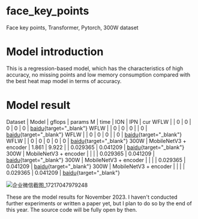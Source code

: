 # face_key_points
Face key points, Transformer, Pytorch, 300W dataset

# Model introduction

This is a regression-based model, which has the characteristics of high accuracy, no missing points and low memory consumption compared with the best heat map model in terms of accuracy.


# Model result

Dataset | Model | gflops | params M | time | ION | IPN | cur
WFLW |                       |  0    |  0 |  0 |     0     |      0    | [baidu](https://pan.baidu.com/s/1KhODUpYAOIW5OCkyj2SSUw){target="_blank"}
WFLW |                       | 0     |  0 |  0 |           |      0    | [baidu](https://pan.baidu.com/s/1KhODUpYAOIW5OCkyj2SSUw){target="_blank"}
WFLW |                       |  0    |  0 |  0 |           |     0     | [baidu](https://pan.baidu.com/s/1KhODUpYAOIW5OCkyj2SSUw){target="_blank"}
WFLW |                       |  0    |  0 |  0 |    0      |    0      | [baidu](https://pan.baidu.com/s/1KhODUpYAOIW5OCkyj2SSUw){target="_blank"}
300W | MobileNetV3 + encoder | 1.861 | 9.922 |   | 0.029365 | 0.041209 | [baidu](https://pan.baidu.com/s/1KhODUpYAOIW5OCkyj2SSUw){target="_blank"}
300W | MobileNetV3 + encoder |   |   |   | 0.029365 | 0.041209 | [baidu](https://pan.baidu.com/s/1KhODUpYAOIW5OCkyj2SSUw){target="_blank"}
300W | MobileNetV3 + encoder |   |   |   | 0.029365 | 0.041209 | [baidu](https://pan.baidu.com/s/1KhODUpYAOIW5OCkyj2SSUw){target="_blank"}
300W | MobileNetV3 + encoder |   |   |   | 0.029365 | 0.041209 | [baidu](https://pan.baidu.com/s/1KhODUpYAOIW5OCkyj2SSUw){target="_blank"}

![企业微信截图_17217047979248](https://github.com/user-attachments/assets/66a223a1-cb73-45b2-b084-f8188234db6b)

These are the model results for November 2023. I haven't conducted further experiments or written a paper yet, but I plan to do so by the end of this year.
The source code will be fully open by then.


